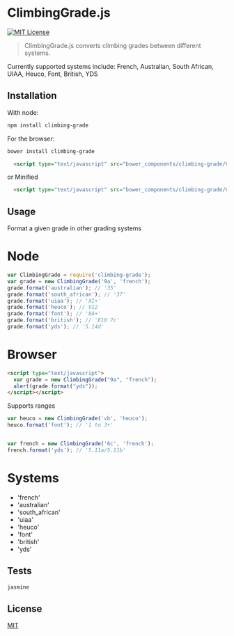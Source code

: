 # ClimbingGrade.js

[![MIT License][license-image]][license-url]

> ClimbingGrade.js converts climbing grades between different systems.

Currently supported systems include: French, Australian, South African, UIAA, Heuco, Font, British, YDS

## Installation

With node:

```bash
npm install climbing-grade
```

For the browser:

```bash
bower install climbing-grade
```

```html
  <script type="text/javascript" src="bower_components/climbing-grade/ClimbingGrade.js"></script>
```

or Minified
```html
  <script type="text/javascript" src="bower_components/climbing-grade/ClimbingGrade.min.js"></script>
```

## Usage

Format a given grade in other grading systems


# Node

```javascript
var ClimbingGrade = require('climbing-grade'); 
var grade = new ClimbingGrade('9a', 'french');
grade.format('australian'); // '35'
grade.format('south_african'); // '37'
grade.format('uiaa'); // 'XI+'
grade.format('heuco'); // V12
grade.format('font'); // '8A+'
grade.format('british'); // 'E10 7c'
grade.format('yds'); // '5.14d'
```

# Browser

```html
<script type="text/javascript">
  var grade = new ClimbingGrade("9a", "french");
  alert(grade.format("yds"));
</script></script>
```

Supports ranges 

```javascript
var heuco = new ClimbingGrade('vb', 'heuco');
heuco.format('font'); // '1 to 3+'


var french = new ClimbingGrade('6c', 'french');
french.format('yds'); // '5.11a/5.11b'
```

# Systems

* 'french'
* 'australian'
* 'south_african'
* 'uiaa'
* 'heuco'
* 'font'
* 'british'
* 'yds'


## Tests

```bash
jasmine
```

## License

[MIT][license-url]

[license-image]: http://img.shields.io/badge/license-MIT-blue.svg?style=flat
[license-url]: LICENSE
